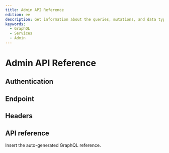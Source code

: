 ```yaml
---
title: Admin API Reference
edition: ee
description: Get information about the queries, mutations, and data types supported by the Admin APIs to configure and manage product catalogs, search, and merchandising capabilities.
keywords:
  - GraphQL
  - Services
  - Admin
---
```


# Admin API Reference

## Authentication

## Endpoint

## Headers

## API reference

Insert the auto-generated GraphQL reference.
